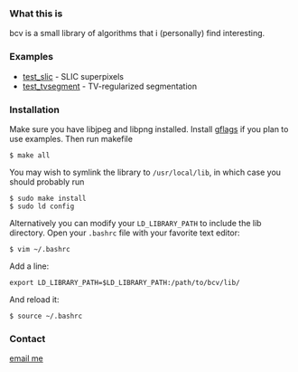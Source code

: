 ### What this is

bcv is a small library of algorithms that i (personally) find interesting. 

### Examples

* [test_slic](test_slic.html) - SLIC superpixels
* [test_tvsegment](test_tvsegment.html) - TV-regularized segmentation

### Installation

Make sure you have libjpeg and libpng installed. Install [gflags](gflags) if you
plan to use examples. Then run makefile

    $ make all
You may wish to symlink the library to `/usr/local/lib`, in which case you should
probably run

	$ sudo make install  
    $ sudo ld config  
Alternatively you can modify your `LD_LIBRARY_PATH` to include the lib directory.
Open your `.bashrc` file with your favorite text editor:

	$ vim ~/.bashrc
Add a line:

	export LD_LIBRARY_PATH=$LD_LIBRARY_PATH:/path/to/bcv/lib/
And reload it:

	$ source ~/.bashrc 

### Contact

[email me](mailto:karasev00@gmail.com)